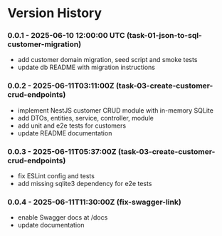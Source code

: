 # Version History

### 0.0.1 - 2025-06-10 12:00:00 UTC (task-01-json-to-sql-customer-migration)
- add customer domain migration, seed script and smoke tests
- update db README with migration instructions

### 0.0.2 - 2025-06-11T03:11:00Z (task-03-create-customer-crud-endpoints)
- implement NestJS customer CRUD module with in-memory SQLite
- add DTOs, entities, service, controller, module
- add unit and e2e tests for customers
- update README documentation
### 0.0.3 - 2025-06-11T05:37:00Z (task-03-create-customer-crud-endpoints)
- fix ESLint config and tests
- add missing sqlite3 dependency for e2e tests

### 0.0.4 - 2025-06-11T11:30:00Z (fix-swagger-link)
- enable Swagger docs at /docs
- update documentation
